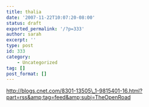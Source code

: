 ```yaml
---
title: thalia
date: '2007-11-22T10:07:20-08:00'
status: draft
exported_permalink: '/?p=333'
author: sarah
excerpt: ''
type: post
id: 333
category:
    - Uncategorized
tag: []
post_format: []
---
```

http://blogs.cnet.com/8301-13505\_1-9815401-16.html?part=rss&amp;tag=feed&amp;subj=TheOpenRoad